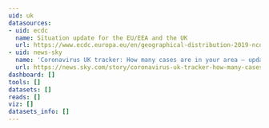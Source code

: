 ```yaml
---
uid: uk
datasources:
- uid: ecdc
  name: Situation update for the EU/EEA and the UK
  url: https://www.ecdc.europa.eu/en/geographical-distribution-2019-ncov-cases
- uid: news-sky
  name: 'Coronavirus UK tracker: How many cases are in your area – updated daily'
  url: https://news.sky.com/story/coronavirus-uk-tracker-how-many-cases-are-in-your-area-updated-daily-11956258
dashboard: []
tools: []
datasets: []
reads: []
viz: []
datasets_info: []
---
```


